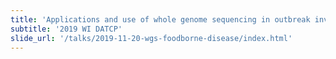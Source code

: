 ```yaml
---
title: 'Applications and use of whole genome sequencing in outbreak investigations.'
subtitle: '2019 WI DATCP'
slide_url: '/talks/2019-11-20-wgs-foodborne-disease/index.html'
---
```


